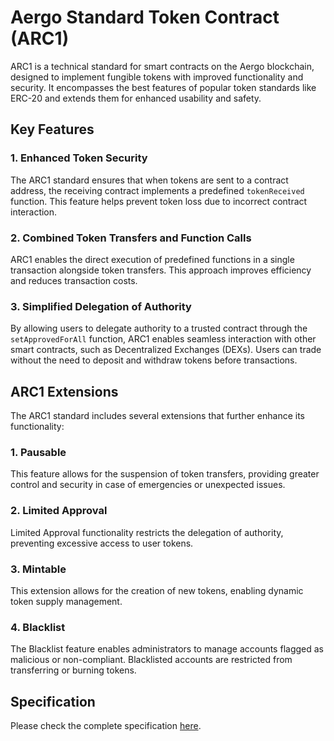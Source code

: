 # Aergo Standard Token Contract (ARC1)

ARC1 is a technical standard for smart contracts on the Aergo blockchain, designed to implement fungible tokens with improved functionality and security. It encompasses the best features of popular token standards like ERC-20 and extends them for enhanced usability and safety.

## Key Features

### 1. Enhanced Token Security
The ARC1 standard ensures that when tokens are sent to a contract address, the receiving contract implements a predefined `tokenReceived` function. This feature helps prevent token loss due to incorrect contract interaction.

### 2. Combined Token Transfers and Function Calls
ARC1 enables the direct execution of predefined functions in a single transaction alongside token transfers. This approach improves efficiency and reduces transaction costs.

### 3. Simplified Delegation of Authority
By allowing users to delegate authority to a trusted contract through the `setApprovedForAll` function, ARC1 enables seamless interaction with other smart contracts, such as Decentralized Exchanges (DEXs). Users can trade without the need to deposit and withdraw tokens before transactions.

## ARC1 Extensions

The ARC1 standard includes several extensions that further enhance its functionality:

### 1. Pausable
This feature allows for the suspension of token transfers, providing greater control and security in case of emergencies or unexpected issues.

### 2. Limited Approval
Limited Approval functionality restricts the delegation of authority, preventing excessive access to user tokens.

### 3. Mintable
This extension allows for the creation of new tokens, enabling dynamic token supply management.

### 4. Blacklist
The Blacklist feature enables administrators to manage accounts flagged as malicious or non-compliant. Blacklisted accounts are restricted from transferring or burning tokens.


## Specification

Please check the complete specification [here](specs.md).

